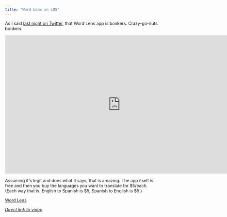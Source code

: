 ```yaml
---
title: "Word Lens on iOS"
---
```

<p>As I said <a href="https://twitter.com/#!/iChris/status/15630835029905408">last night on Twitter</a>, that Word Lens app is bonkers. Crazy-go-nuts bonkers.</p>
<p><iframe title="YouTube video player" class="youtube-player" type="text/html" width="759" height="457" src="https://www.youtube.com/embed/h2OfQdYrHRs?hd=1" frameborder="0"></iframe></p>
<p>Assuming it's legit and does what it says, that is amazing. The app itself is free and then you buy the languages you want to translate for $5/each. (Each way that is.  English to Spanish is $5, Spanish to English is $5.)</p>
<p><a href="https://click.linksynergy.com/fs-bin/stat?id=6PFrOqNV4B8&offerid=146261&type=3&subid=0&tmpid=1826&RD_PARM1=http%253A%252F%252Fitunes.apple.com%252Fca%252Fapp%252Fword-lens%252Fid383463868%253Fmt%253D8%2526uo%253D4%2526partnerId%253D30" target="itunes_store">Word Lens</a></p>
<p><em><a href="https://www.youtube.com/watch?v=h2OfQdYrHRs">Direct link to video</a></em></p>
